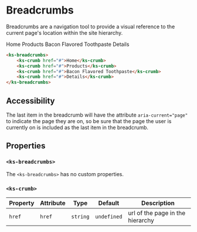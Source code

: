 # Breadcrumbs

Breadcrumbs are a navigation tool to provide a visual reference to the current page's location within the site hierarchy.

<div class="my-lg">
    <ks-breadcrumbs>
        <ks-crumb href="#">Home</ks-crumb>
        <ks-crumb href="#">Products</ks-crumb>
        <ks-crumb href="#">Bacon Flavored Toothpaste</ks-crumb>
        <ks-crumb href="#">Details</ks-crumb>
    </ks-breadcrumbs>
</div>

```html
<ks-breadcrumbs>
    <ks-crumb href="#">Home</ks-crumb>
    <ks-crumb href="#">Products</ks-crumb>
    <ks-crumb href="#">Bacon Flavored Toothpaste</ks-crumb>
    <ks-crumb href="#">Details</ks-crumb>
</ks-breadcrumbs>
```

## Accessibility

The last item in the breadcrumb will have the attribute `aria-current="page"` to indicate the page they are on, so be sure that the page the user is currently on is included as the last item in the breadcrumb.

## Properties

### `<ks-breadcrumbs>`

The `<ks-breadcrumbs>` has no custom properties.

### `<ks-crumb>`

| Property | Attribute | Type     | Default     | Description |
| -------- | --------- | -------- | ----------- | ----------- |
| `href`   | `href`    | `string` | `undefined` | url of the page in the hierarchy |
